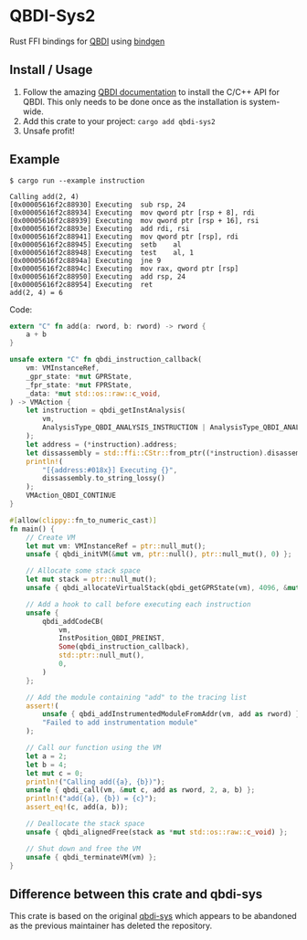# QBDI-Sys2

Rust FFI bindings for [QBDI](https://github.com/QBDI/QBDI) using [bindgen](https://github.com/rust-lang/rust-bindgen)

## Install / Usage

1. Follow the amazing [QBDI documentation](https://qbdi.readthedocs.io/en/stable/installation_and_integration.html#c-c-api-installation) to install the C/C++ API for QBDI. This only needs to be done once as the installation is system-wide.
2. Add this crate to your project: `cargo add qbdi-sys2`
3. Unsafe profit!

## Example

```
$ cargo run --example instruction
```
```
Calling add(2, 4)
[0x00005616f2c88930] Executing 	sub	rsp, 24
[0x00005616f2c88934] Executing 	mov	qword ptr [rsp + 8], rdi
[0x00005616f2c88939] Executing 	mov	qword ptr [rsp + 16], rsi
[0x00005616f2c8893e] Executing 	add	rdi, rsi
[0x00005616f2c88941] Executing 	mov	qword ptr [rsp], rdi
[0x00005616f2c88945] Executing 	setb	al
[0x00005616f2c88948] Executing 	test	al, 1
[0x00005616f2c8894a] Executing 	jne	9
[0x00005616f2c8894c] Executing 	mov	rax, qword ptr [rsp]
[0x00005616f2c88950] Executing 	add	rsp, 24
[0x00005616f2c88954] Executing 	ret
add(2, 4) = 6
```
Code:
```rust
extern "C" fn add(a: rword, b: rword) -> rword {
    a + b
}

unsafe extern "C" fn qbdi_instruction_callback(
    vm: VMInstanceRef,
    _gpr_state: *mut GPRState,
    _fpr_state: *mut FPRState,
    _data: *mut std::os::raw::c_void,
) -> VMAction {
    let instruction = qbdi_getInstAnalysis(
        vm,
        AnalysisType_QBDI_ANALYSIS_INSTRUCTION | AnalysisType_QBDI_ANALYSIS_DISASSEMBLY,
    );
    let address = (*instruction).address;
    let dissassembly = std::ffi::CStr::from_ptr((*instruction).disassembly);
    println!(
        "[{address:#018x}] Executing {}",
        dissassembly.to_string_lossy()
    );
    VMAction_QBDI_CONTINUE
}

#[allow(clippy::fn_to_numeric_cast)]
fn main() {
    // Create VM
    let mut vm: VMInstanceRef = ptr::null_mut();
    unsafe { qbdi_initVM(&mut vm, ptr::null(), ptr::null_mut(), 0) };

    // Allocate some stack space
    let mut stack = ptr::null_mut();
    unsafe { qbdi_allocateVirtualStack(qbdi_getGPRState(vm), 4096, &mut stack) };

    // Add a hook to call before executing each instruction
    unsafe {
        qbdi_addCodeCB(
            vm,
            InstPosition_QBDI_PREINST,
            Some(qbdi_instruction_callback),
            std::ptr::null_mut(),
            0,
        )
    };

    // Add the module containing "add" to the tracing list
    assert!(
        unsafe { qbdi_addInstrumentedModuleFromAddr(vm, add as rword) },
        "Failed to add instrumentation module"
    );

    // Call our function using the VM
    let a = 2;
    let b = 4;
    let mut c = 0;
    println!("Calling add({a}, {b})");
    unsafe { qbdi_call(vm, &mut c, add as rword, 2, a, b) };
    println!("add({a}, {b}) = {c}");
    assert_eq!(c, add(a, b));

    // Deallocate the stack space
    unsafe { qbdi_alignedFree(stack as *mut std::os::raw::c_void) };

    // Shut down and free the VM
    unsafe { qbdi_terminateVM(vm) };
}
```

## Difference between this crate and qbdi-sys

This crate is based on the original [qbdi-sys](https://crates.io/crates/qbdi-sys) which appears to be abandoned as the previous maintainer has deleted the repository.
